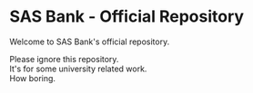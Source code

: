 # SAS Bank - Official Repository
Welcome to SAS Bank's official repository.

Please ignore this repository.  
It's for some university related work.  
How boring.
